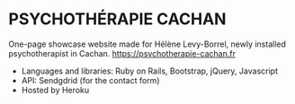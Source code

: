 # PSYCHOTHÉRAPIE CACHAN

One-page showcase website made for Hélène Levy-Borrel, newly installed psychotherapist in Cachan. 
https://psychotherapie-cachan.fr

* Languages and libraries: Ruby on Rails, Bootstrap, jQuery, Javascript
* API: Sendgdrid (for the contact form)
* Hosted by Heroku
